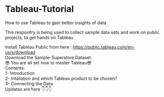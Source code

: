 # Tableau-Tutorial
How to use Tableau to gain better insights of data

This respositry is being used to collect sample data sets and work on public projects, to get hands on Tableau.

Install Tableau Public from here : https://public.tableau.com/en-us/s/download   
Download the Sample-Superstore Dataset.  
:sunglasses: You are all set now to master Tableau:sunglasses:  
Contents:  
 1- Introduction  
 2- Intallation and which Tableau product to be chosen?  
 3- Connecting the Data  
Updates are here :point_down::point_down::point_down:
